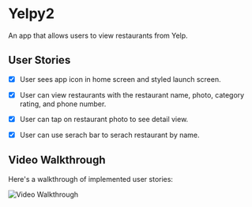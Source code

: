 # Yelpy2
An app that allows users to view restaurants from Yelp.

## User Stories

- [x] User sees app icon in home screen and styled launch screen.
- [x] User can view restaurants with the restaurant name, photo, category rating, and phone number. 
- [x] User can tap on restaurant photo to see detail view.
- [x] User can use serach bar to serach restaurant by name.


## Video Walkthrough

Here's a walkthrough of implemented user stories:

<img src='http://g.recordit.co/QlVyXmt3zr.gif' title='Video Walkthrough' width='' alt='Video Walkthrough' />

